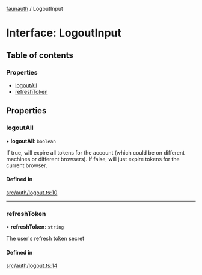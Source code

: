 [faunauth](../index.md) / LogoutInput

# Interface: LogoutInput

## Table of contents

### Properties

- [logoutAll](LogoutInput.md#logoutall)
- [refreshToken](LogoutInput.md#refreshtoken)

## Properties

### logoutAll

• **logoutAll**: `boolean`

If true, will expire all tokens for the account (which could be on different machines or
different browsers). If false, will just expire tokens for the current browser.

#### Defined in

[src/auth/logout.ts:10](https://github.com/alexnitta/faunauth/blob/b9d71a1/src/auth/logout.ts#L10)

___

### refreshToken

• **refreshToken**: `string`

The user's refresh token secret

#### Defined in

[src/auth/logout.ts:14](https://github.com/alexnitta/faunauth/blob/b9d71a1/src/auth/logout.ts#L14)
